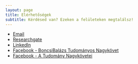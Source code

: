 ```yaml
---
layout: page
title: Elérhetőségek
subtitle: Kérdésed van? Ezeken a felületeken megtalálsz! 
---
```

- [Email](mailto:balazs.boncsarovszkid@gmail.com)
- [Researchgate](https://www.researchgate.net/profile/Balazs-Boncsarovszki-2?ev=hdr_xprf)
- [LinkedIn](https://www.linkedin.com/in/bal%C3%A1zs-boncsarovszki-138a602ab/)
- [Facebook - BoncsiBalázs Tudományos Nagykövet](https://www.facebook.com/profile.php?id=61575576670042)
- [Facebook - A Tudomány Nagykövetei](https://www.facebook.com/profile.php?id=61576183824160)
<!--
- [MTMT](https://m2.mtmt.hu/gui2/?type=authors&mode=browse&sel=10032036) (Hungarian)
- [Google Scholar](https://scholar.google.com/citations?user=2X0IvcIAAAAJ&hl=en)
- [Scopus](https://www.scopus.com/authid/detail.uri?origin=resultslist&authorId=51664760800&zone=)
- [Publons](https://publons.com/researcher/1435512/attila-gere/metrics/)
- [Hungarian University of Agriculture and Life Sciences](https://research.uni-mate.hu/w/gere-attila)
  -->
